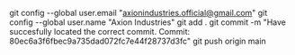 git config --global user.email "axionindustries.official@gmail.com"
git config --global user.name "Axion Industries"
git add .
git commit -m "Have succesfully located the correct commit. Commit: 80ec6a3f6fbec9a735dad072fc7e44f28737d3fc"
git push origin main